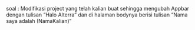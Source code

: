 soal :
     Modifikasi project yang telah kalian buat sehingga mengubah Appbar dengan tulisan “Halo Alterra” dan di halaman bodynya berisi tulisan “Nama saya adalah (NamaKalian)”